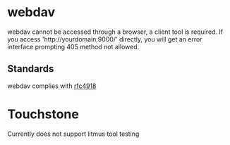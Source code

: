 # webdav

webdav cannot be accessed through a browser, a client tool is required. If you access 'http://yourdomain:9000/' directly, you will get an error interface prompting 405 method not allowed.

## Standards

webdav complies with [rfc4918](https://datatracker.ietf.org/doc/html/rfc4918)

# Touchstone

Currently does not support litmus tool testing
